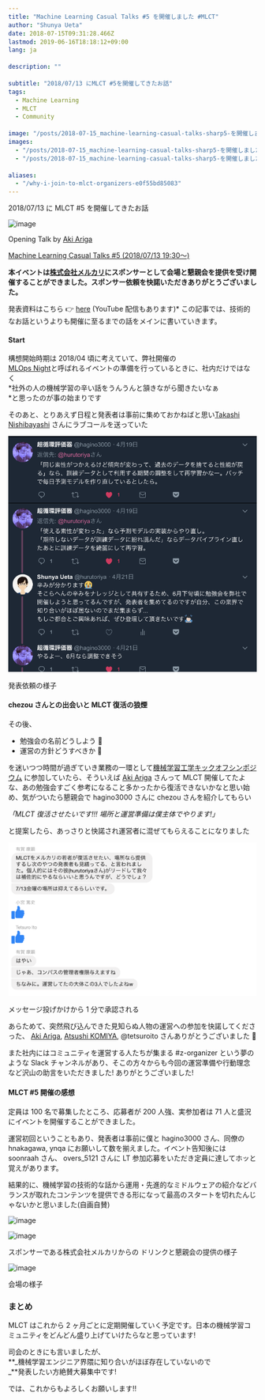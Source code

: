 ```yaml
---
title: "Machine Learning Casual Talks #5 を開催しました #MLCT"
author: "Shunya Ueta"
date: 2018-07-15T09:31:28.466Z
lastmod: 2019-06-16T18:18:12+09:00
lang: ja

description: ""

subtitle: "2018/07/13 にMLCT #5を開催してきたお話"
tags:
  - Machine Learning
  - MLCT
  - Community

image: "/posts/2018-07-15_machine-learning-casual-talks-sharp5-を開催しました-sharpmlct/images/2.png"
images:
  - "/posts/2018-07-15_machine-learning-casual-talks-sharp5-を開催しました-sharpmlct/images/2.png"
  - "/posts/2018-07-15_machine-learning-casual-talks-sharp5-を開催しました-sharpmlct/images/3.png"

aliases:
  - "/why-i-join-to-mlct-organizers-e0f55bd85083"
---
```


2018/07/13 に MLCT #5 を開催してきたお話

![image](https://cdn-images-1.medium.com/max/2560/0*1dV8jG3d-X98MN8_)

Opening Talk by [Aki Ariga](https://medium.com/u/d2572dc96c55)

[Machine Learning Casual Talks #5 (2018/07/13 19:30〜)](https://mlct.connpass.com/event/88797/)

**本イベントは**[**株式会社メルカリ**](https://about.mercari.com/)**にスポンサーとして会場と懇親会を提供を受け開催することができました。スポンサー依頼を快諾いただきありがとうございました。**

発表資料はこちら 👉 [here](https://mlct.connpass.com/event/88797/presentation/) (YouTube 配信もあります)\* この記事では、技術的なお話というよりも開催に至るまでの話をメインに書いていきます。

#### Start

構想開始時期は 2018/04 頃に考えていて、弊社開催の  
[MLOps Night](https://tech.mercari.com/entry/mercari-mlopsnight-1)と呼ばれるイベントの準備を行っているときに、社内だけではなく  
*社外の人の機械学習の辛い話をうんうんと頷きながら聞きたいなぁ  
*と思ったのが事の始まりです

そのあと、とりあえず日程と発表者は事前に集めておかねばと思い[Takashi Nishibayashi](https://medium.com/u/1f02a92f1898) さんにラブコールを送っていた

![image](/posts/2018-07-15_machine-learning-casual-talks-sharp5-を開催しました-sharpmlct/images/2.png)

発表依頼の様子

#### chezou さんとの出会いと MLCT 復活の狼煙

その後、

- 勉強会の名前どうしよう 🤔
- 運営の方針どうすべきか 🤔

を迷いつつ時間が過ぎていき業務の一環として[機械学習工学キックオフシンポジウム](https://mlxse.connpass.com/event/80439/) に参加していたら、そういえば [Aki Ariga](https://medium.com/u/d2572dc96c55) さんって MLCT 開催してたよな、あの勉強会すごく参考になること多かったから復活できないかなと思い始め、気がついたら懇親会で hagino3000 さんに chezou さんを紹介してもらい

_「MLCT 復活させたいです!!! 場所と運営準備は僕主体でやります!」_

と提案したら、あっさりと快諾され運営者に混ぜてもらえることになりました

![image](/posts/2018-07-15_machine-learning-casual-talks-sharp5-を開催しました-sharpmlct/images/3.png)

メッセージ投げかけから 1 分で承認される

あらためて、突然飛び込んできた見知らぬ人物の運営への参加を快諾してくださった、 [Aki Ariga](https://medium.com/u/d2572dc96c55), [Atsushi KOMIYA](https://medium.com/u/5b6d3ed50e13), @tetsuroito さんありがとうございました 🙇

また社内にはコミュニティを運営する人たちが集まる #z-organizer という夢のような Slack チャンネルがあり、そこの方々からも今回の運営準備や行動理念など沢山の助言をいただきました! ありがとうございました!

#### MLCT #5 開催の感想

定員は 100 名で募集したところ、応募者が 200 人強、実参加者は 71 人と盛況にイベントを開催することができました。

運営初回ということもあり、発表者は事前に僕と hagino3000 さん、同僚の hnakagawa, ynqa にお願いして数を揃えました。イベント告知後には soonraah さん、 overs_5121 さんに LT 参加応募をいただき定員に達してホッと覚えがあります。

結果的に、機械学習の技術的な話から運用・先進的なミドルウェアの紹介などバランスが取れたコンテンツを提供できる形になって最高のスタートを切れたんじゃないかと思いました(自画自賛)

![image](https://cdn-images-1.medium.com/max/600/0*CfmthEvRrsEYmXxu)

![image](https://cdn-images-1.medium.com/max/600/0*0mkGfXFZ8CspyovM)

スポンサーである株式会社メルカリからの ドリンクと懇親会の提供の様子

![image](https://cdn-images-1.medium.com/max/1200/0*XsCf8p2SILaQ6OOn)

会場の様子

### まとめ

MLCT はこれから 2 ヶ月ごとに定期開催していく予定です。日本の機械学習コミュニティをどんどん盛り上げていけたらなと思っています!

司会のときにも言いましたが、  
**_機械学習エンジニア界隈に知り合いがほぼ存在していないので  
_**発表したい方絶賛大募集中です!

では、これからもよろしくお願いします!!
